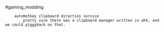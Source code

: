  #gaming_modding 

        autoHotkey clipboard direction service
            pretty sure there was a clipboard manager written in ahk, and we could piggyback on that.